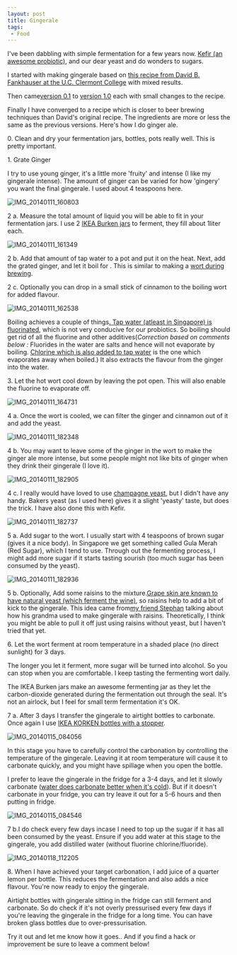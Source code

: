 ```yaml
---
layout: post
title: Gingerale
tags:
 - Food
---
```


I've been dabbling with simple fermentation for a few years now. [Kefir (an awesome probiotic)][0], and our dear yeast and do wonders to sugars.

I started with making gingerale based on [this recipe from David B. Fankhauser at the U.C. Clermont College][1] with mixed results.

Then came[version 0.1][2] to [version 1.0][3] each with small changes to the recipe.

Finally I have converged to a recipe which is closer to beer brewing techniques than David's original recipe. The ingredients are more or less the same as the previous versions.  Here's how I do ginger ale.

0\. Clean and dry your fermentation jars, bottles, pots really well. This is pretty important.

1\. Grate Ginger

I try to use young ginger, it's a little more 'fruity' and intense (I like my gingerale intense).  The amount of ginger can be varied for how 'gingery' you want the final gingerale. I used about 4 teaspoons here.

![IMG_20140111_160803](../images/2014/01/IMG_20140111_160803.jpg)

2 a. Measure the total amount of liquid you will be able to fit in your fermentation jars. I use 2 [IKEA Burken jars][4] to ferment, they fill about 1liter each.

![IMG_20140111_161349](../images/2014/01/IMG_20140111_161349.jpg)

2 b. Add that amount of tap water to a pot and put it on the heat. Next, add the grated ginger, and let it boil for . This is similar to making a [wort during brewing][5].

2 c. Optionally you can drop in a small stick of cinnamon to the boiling wort for added flavour.

![IMG_20140111_162538](../images/2014/01/IMG_20140111_162538.jpg)

Boiling achieves a couple of things[. Tap water (atleast in Singapore) is fluorinated][6], which is not very conducive for our probiotics. So boiling should get rid of all the fluorine and other additives(_Correction based on comments below :_ Fluorides in the water are salts and hence will not evaporate by boiling. [Chlorine which is also added to tap water][7] is the one which evaporates away when boiled.) It also extracts the flavour from the ginger into the water.

3\. Let the hot wort cool down by leaving the pot open. This will also enable the fluorine to evaporate off.

![IMG_20140111_164731](../images/2014/01/IMG_20140111_164731.jpg)

4 a. Once the wort is cooled, we can filter the ginger and cinnamon out of it and add the yeast.

![IMG_20140111_182348](../images/2014/01/IMG_20140111_182348.jpg)

4 b. You may want to leave some of the ginger in the wort to make the ginger ale more intense, but some people might not like bits of ginger when they drink their gingerale (I love it).

![IMG_20140111_182905](../images/2014/01/IMG_20140111_182905.jpg)

4 c. I really would have loved to use [champagne yeast][8], but I didn't have any handy. Bakers yeast (as I used here) gives it a slight 'yeasty' taste, but does the trick. I have also done this with Kefir.

![IMG_20140111_182737](../images/2014/01/IMG_20140111_182737.jpg)

5 a. Add sugar to the wort. I usually start with 4 teaspoons of brown sugar (gives it a nice body). In Singapore we get something called Gula Merah (Red Sugar), which I tend to use. Through out the fermenting process, I might add more sugar if it starts tasting sourish (too much sugar has been consumed by the yeast).

![IMG_20140111_182936](../images/2014/01/IMG_20140111_182936.jpg)

5 b. Optionally, Add some raisins to the mixture.[Grape skin are known to have natural yeast (which ferment the wine)][9], so raisins help to add a bit of kick to the gingerale. This idea came from[my friend Stephan][10] talking about how his grandma used to make gingerale with raisins. Theoretically, I think you might be able to pull it off just using raisins without yeast, but I haven't tried that yet.

6\. Let the wort ferment at room temperature in a shaded place (no direct sunlight) for 3 days.

The longer you let it ferment, more sugar will be turned into alcohol. So you can stop when you are comfortable. I keep tasting the fermenting wort daily.

The IKEA Burken jars make an awesome fermenting jar as they let the carbon-dioxide generated during the fermentation out through the seal. It's not an airlock, but I feel for small term fermentation it's OK.

7 a. After 3 days I transfer the gingerale to airtight bottles to carbonate. Once again I use [IKEA KORKEN bottles with a stopper][11].

![IMG_20140115_084056](../images/2014/01/IMG_20140115_084056.jpg)

In this stage you have to carefully control the carbonation by controlling the temperature of the gingerale. Leaving it at room temperature will cause it to carbonate quickly, and you might have spillage when you open the bottle.

I prefer to leave the gingerale in the fridge for a 3-4 days, and let it slowly carbonate ([water does carbonate better when it's cold][12]). But if it doesn't carbonate in your fridge, you can try leave it out for a 5-6 hours and then putting in fridge.

![IMG_20140115_084546](../images/2014/01/IMG_20140115_084546.jpg)

7 b.I do check every few days incase I need to top up the sugar if it has all been consumed by the yeast. Ensure if you add water at this stage to the gingerale, you add distilled water (without fluorine chlorine/fluoride).

![IMG_20140118_112205](../images/2014/01/IMG_20140118_112205.jpg)

8\. When I have achieved your target carbonation, I add juice of a quarter lemon per bottle. This reduces the fermentation and also adds a nice flavour. You're now ready to enjoy the gingerale.

Airtight bottles with gingerale sitting in the fridge can still  ferment and carbonate. So do check if it's not overly pressurised every few days if you're leaving the gingerale in the fridge for a long time. You can have broken glass bottles due to over-pressurisation.

Try it out and let me know how it goes.. And if you find a hack or improvement be sure to leave a comment below!


[0]: http://en.wikipedia.org/wiki/Kefir
[1]: http://biology.clc.uc.edu/fankhauser/cheese/ginger_ale_ag0.htm
[2]: http://kitchenhacks.tumblr.com/day/2012/12/23
[3]: http://kitchenhacks.tumblr.com/day/2013/10/12
[4]: http://www.ikea.com/sg/en/catalog/products/40179816/
[5]: http://en.wikipedia.org/wiki/Wort
[6]: http://en.wikipedia.org/wiki/Fluoridation_by_country
[7]: http://www.pub.gov.sg/general/watersupply/Pages/WaterTreatment.aspx
[8]: http://www.amazon.com/Champagne-Yeast-10-Packs-Dried/dp/B00434CB74
[9]: http://en.wikipedia.org/wiki/Yeast_in_winemaking
[10]: http://blog.werkswinkel.net/
[11]: http://www.ikea.com/sg/en/catalog/products/00213558/
[12]: http://chemwiki.ucdavis.edu/Physical_Chemistry/Physical_Properties_of_Matter/Solutions/Solubilty/Solubility_and_Factors_Affecting_Solubility
